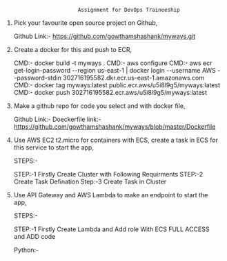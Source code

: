                            Assignment for DevOps Traineeship

1) Pick your favourite open source project on Github,

   Github Link:-  https://github.com/gowthamshashank/myways.git

2) Create a docker for this and push to ECR,

   CMD:-  docker build -t myways .
   CMD:-  aws configure
   CMD:-  aws ecr get-login-password --region us-east-1 | docker login --username AWS --password-stdin 302716195582.dkr.ecr.us-east-1.amazonaws.com
   CMD:-  docker tag myways:latest public.ecr.aws/u5i8l9g5/myways:latest
   CMD:-  docker push 302716195582.ecr.aws/u5i8l9g5/myways:latest

3) Make a github repo for code you select and with docker file,

   Github Link:- Doeckerfile
   link:- https://github.com/gowthamshashank/myways/blob/master/Dockerfile

4) Use AWS EC2 t2.micro for containers with ECS, create a task in ECS for this service to start the app,   

   STEPS:-

   STEP:-1 Firstly Create Cluster with Following Requirments
   STEP:-2 Create Task Defination
   Step:-3 Create Task in Cluster

5) Use API Gateway and AWS Lambda to make an endpoint to start the app,

   STEPS:-

   STEP:-1 Firstly Create Lambda and Add role With ECS FULL ACCESS and ADD code

   Python:-
           
